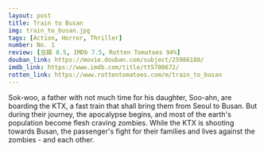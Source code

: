 ```yaml
---
layout: post 
title: Train to Busan
img: train_to_busan.jpg
tags: [Action, Horror, Thriller]
number: No. 1
review: [豆瓣 8.5, IMDb 7.5, Rotten Tomatoes 94%]
douban_link: https://movie.douban.com/subject/25986180/
imdb_link: https://www.imdb.com/title/tt5700672/
rotten_link: https://www.rottentomatoes.com/m/train_to_busan
---
```


Sok-woo, a father with not much time for his daughter, Soo-ahn, are boarding the KTX, a fast train that shall bring them from Seoul to Busan. But during their journey, the apocalypse begins, and most of the earth's population become flesh craving zombies. While the KTX is shooting towards Busan, the passenger's fight for their families and lives against the zombies - and each other.